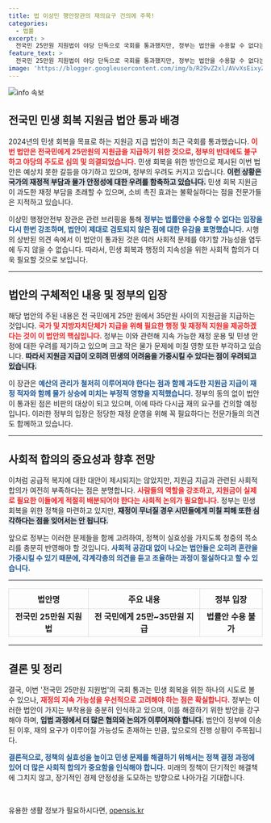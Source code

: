 ```yaml
---
title: 법 이상민 행안장관의 재의요구 건의에 주목!
categories:
  - 법률
excerpt: >
  전국민 25만원 지원법이 야당 단독으로 국회를 통과했지만, 정부는 법안을 수용할 수 없다는 입장을 밝혔다. 통과된 법안은 민생 회복을 위한 지원금 지급을 규정하고 있으며, 행안부 장관은 재의요구를 건의할 것이라고 예고했다. 클릭해서 자세한 내용을 확인하세요!
feature_text: >
  전국민 25만원 지원법이 야당 단독으로 국회를 통과했지만, 정부는 법안을 수용할 수 없다는 입장을 밝혔다. 통과된 법안은 민생 회복을 위한 지원금 지급을 규정하고 있으며, 행안부 장관은 재의요구를 건의할 것이라고 예고했다. 클릭해서 자세한 내용을 확인하세요!
image: 'https://blogger.googleusercontent.com/img/b/R29vZ2xl/AVvXsEixyZcFfHzMRdzZMjFBmAUKJYCLCGyLL1o632UiGVXcaFdKo_bkvkuCioo0uUKlGfBVcT3P84aROyZIXSBEx3Aw5nCQ3pTgDom1WDC4m8eifvWiAmWEEVb4x6G_l8C0QH225ldMjyaFvpxGEBGNO37VmDTDMHGhJPq73UglMfDca1-0aw/s1600/blogspot.png'
---
```


<p><img src="https://blogger.googleusercontent.com/img/b/R29vZ2xl/AVvXsEixyZcFfHzMRdzZMjFBmAUKJYCLCGyLL1o632UiGVXcaFdKo_bkvkuCioo0uUKlGfBVcT3P84aROyZIXSBEx3Aw5nCQ3pTgDom1WDC4m8eifvWiAmWEEVb4x6G_l8C0QH225ldMjyaFvpxGEBGNO37VmDTDMHGhJPq73UglMfDca1-0aw/s1600/blogspot.png" alt="info 속보" /></p>

<h2 data-ke-size="size26">전국민 민생 회복 지원금 법안 통과 배경</h2>

<p data-ke-size="size16">2024년의 민생 회복을 목표로 하는 지원금 지급 법안이 최근 국회를 통과했습니다. <b><span style="color: #ee2323;">이번 법안은 전국민에게 25만원의 지원금을 지급하기 위한 것으로, 정부의 반대에도 불구하고 야당의 주도로 심의 및 의결되었습니다.</span></b> 민생 회복을 위한 방안으로 제시된 이번 법안은 예상치 못한 갈등을 야기하고 있으며, 정부의 우려도 커지고 있습니다. <b><span style="background-color: #21538527;">이런 상황은 국가의 재정적 부담과 물가 안정성에 대한 우려를 함축하고 있습니다.</span></b> 민생 회복 지원금이 과도한 재정 부담을 초래할 수 있으며, 소비 촉진 효과는 불확실하다는 점을 전문가들은 지적하고 있습니다.</p>

<p data-ke-size="size16">이상민 행정안전부 장관은 관련 브리핑을 통해 <b><span style="color: #1a5490;">정부는 법률안을 수용할 수 없다는 입장을 다시 한번 강조하며, 법안이 제대로 검토되지 않은 점에 대한 유감을 표명했습니다.</span></b> 시행의 상반된 의견 속에서 이 법안이 통과된 것은 여러 사회적 문제를 야기할 가능성을 염두에 두지 않을 수 없습니다. 따라서, 민생 회복과 행정의 지속성을 위한 사회적 합의가 더욱 필요할 것으로 보입니다.</p>

<hr>

<h2 data-ke-size="size26">법안의 구체적인 내용 및 정부의 입장</h2>

<p data-ke-size="size16">해당 법안의 주된 내용은 전 국민에게 25만 원에서 35만원 사이의 지원금을 지급하는 것입니다. <b><span style="color: #ee2323;">국가 및 지방자치단체가 지급을 위해 필요한 행정 및 재정적 지원을 제공하겠다는 것이 이 법안의 핵심입니다.</span></b> 정부는 이와 관련해 지속 가능한 재정 운용 및 민생 안정에 대한 우려를 제기하고 있으며 크고 작은 물가 문제에 미칠 영향 또한 부각하고 있습니다. <b><span style="background-color: #21538527;">따라서 지원금 지급이 오히려 민생의 어려움을 가중시킬 수 있다는 점이 우려되고 있습니다.</span></b></p>

<p data-ke-size="size16">이 장관은 <b><span style="color: #1a5490;">예산의 관리가 철저히 이루어져야 한다는 점과 함께 과도한 지원금 지급이 재정 적자와 함께 물가 상승에 미치는 부정적 영향을 지적했습니다.</span></b> 정부의 동의 없이 법안이 통과된 점은 비판의 대상이 되고 있으며, 이에 따라 다시금 재의 요구를 건의할 예정입니다. 이러한 정부의 입장은 정당한 재정 운영을 위해 꼭 필요하다는 전문가들의 의견도 함께하고 있습니다.</p>

<hr>

<h2 data-ke-size="size26">사회적 합의의 중요성과 향후 전망</h2>

<p data-ke-size="size16">이처럼 공급적 복지에 대한 대안이 제시되지는 않았지만, 지원금 지급과 관련된 사회적 합의가 여전히 부족하다는 점은 분명합니다. <b><span style="color: #ee2323;">사람들의 역할을 강조하고, 지원금이 실제로 필요한 이들에게 적절히 배분되어야 한다는 사회적 논의가 필요합니다.</span></b> 정부는 민생 회복을 위한 정책을 마련하고 있지만, <b><span style="background-color: #21538527;">재정이 무너질 경우 시민들에게 미칠 피해 또한 심각하다는 점을 잊어서는 안 됩니다.</span></b></p>

<p data-ke-size="size16">앞으로 정부는 이러한 문제들을 함께 고려하여, 정책이 실효성을 가지도록 청중의 목소리를 충분히 반영해야 할 것입니다. <b><span style="color: #1a5490;">사회적 공감대 없이 나오는 법안들은 오히려 혼란을 가중시킬 수 있기 때문에, 각계각층의 의견을 듣고 조율하는 과정이 절실하다고 할 수 있습니다.</span></b></p>

<hr>

<table style="width:100%; border-collapse:collapse;">
  <tr>
    <th style="border:1px solid #dddddd; text-align:center; height:40px;"><b>법안명</b></th>
    <th style="border:1px solid #dddddd; text-align:center; height:40px;"><b>주요 내용</b></th>
    <th style="border:1px solid #dddddd; text-align:center; height:40px;"><b>정부 입장</b></th>
  </tr>
  <tr>
    <td style="border:1px solid #dddddd; text-align:center; height:40px;"><b>전국민 25만원 지원법</b></td>
    <td style="border:1px solid #dddddd; text-align:center; height:40px;"><b>전 국민에게 25만~35만원 지급</b></td>
    <td style="border:1px solid #dddddd; text-align:center; height:40px;"><b>법률안 수용 불가</b></td>
  </tr>
</table>

<hr>

<h2 data-ke-size="size26">결론 및 정리</h2>

<p data-ke-size="size16">결국, 이번 '전국민 25만원 지원법'의 국회 통과는 민생 회복을 위한 하나의 시도로 볼 수 있으나, <b><span style="color: #ee2323;">재정의 지속 가능성을 우선적으로 고려해야 하는 점은 확실합니다.</span></b> 정부는 이러한 법안이 가지는 부작용을 충분히 인식하고 있으며, 이를 해결하기 위한 방안을 강구해야 하며, <b><span style="background-color: #21538527;">입법 과정에서 더 많은 협의와 논의가 이루어져야 합니다.</span></b> 법안이 정부에 이송된 이후, 재의 요구가 이루어질 가능성도 존재하는 만큼, 앞으로의 진행 상황이 주목됩니다.</p>

<p data-ke-size="size16"><b><span style="color: #1a5490;">결론적으로, 정책의 실효성을 높이고 민생 문제를 해결하기 위해서는 정책 결정 과정에 있어 더 많은 사회적 합의가 중요함을 인식해야 합니다.</span></b> 미래의 정책이 단기적인 해결책에 그치지 않고, 장기적인 경제 안정성을 도모하는 방향으로 나아가길 기대합니다.</p>

<p data-ke-size="size16">&nbsp;</p>
유용한 생활 정보가 필요하시다면, <a href="https://opensis.kr" rel="dofollow">opensis.kr</a>


